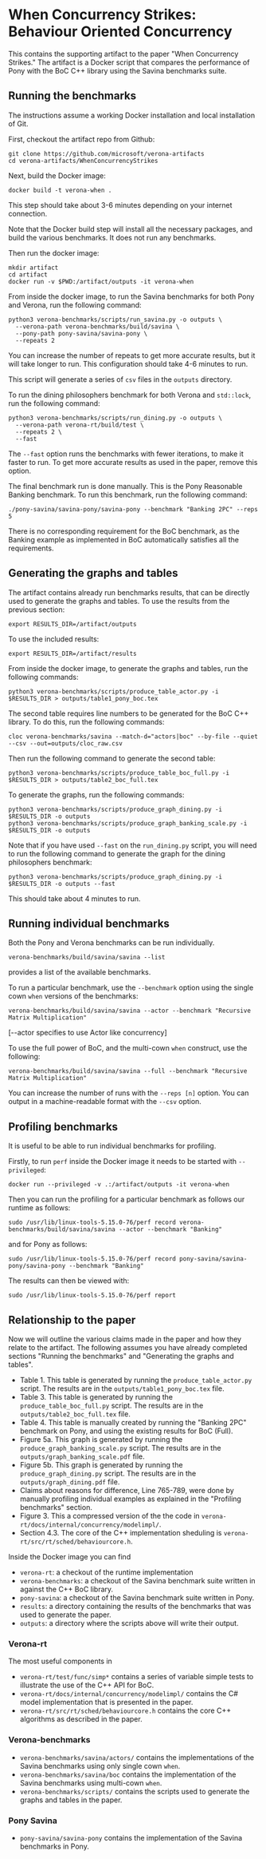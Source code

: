 # When Concurrency Strikes: Behaviour Oriented Concurrency

This contains the supporting artifact to the paper "When Concurrency Strikes."  The artifact is a Docker script that compares the performance of Pony with the BoC C++ library using the Savina benchmarks suite.

## Running the benchmarks
The instructions assume a working Docker installation and local installation of Git.

First, checkout the artifact repo from Github:
```
git clone https://github.com/microsoft/verona-artifacts
cd verona-artifacts/WhenConcurrencyStrikes
```

Next, build the Docker image:
```
docker build -t verona-when .
```
This step should take about 3-6 minutes depending on your internet connection.

Note that the Docker build step will install all the necessary packages, and build the various benchmarks.  It does not run any benchmarks.

Then run the docker image:
```
mkdir artifact
cd artifact
docker run -v $PWD:/artifact/outputs -it verona-when
```

From inside the docker image, to run the Savina benchmarks for both Pony and Verona, run the following command:
```
python3 verona-benchmarks/scripts/run_savina.py -o outputs \
  --verona-path verona-benchmarks/build/savina \
  --pony-path pony-savina/savina-pony \
  --repeats 2
```
You can increase the number of repeats to get more accurate results, but it will take longer to run. This configuration should take 4-6 minutes to run.

This script will generate a series of `csv` files in the `outputs` directory.

To run the dining philosophers benchmark for both Verona and `std::lock`, run the following command:
```
python3 verona-benchmarks/scripts/run_dining.py -o outputs \
  --verona-path verona-rt/build/test \
  --repeats 2 \
  --fast
```
The `--fast` option runs the benchmarks with fewer iterations, to make it faster to run.  To get more accurate results as used in the paper, remove this option.

The final benchmark run is done manually.  This is the Pony Reasonable Banking benchmark. To run this benchmark, run the following command:
```
./pony-savina/savina-pony/savina-pony --benchmark "Banking 2PC" --reps 5
```
There is no corresponding requirement for the BoC benchmark, as the Banking example as implemented in BoC automatically satisfies all the requirements. 


## Generating the graphs and tables

The artifact contains already run benchmarks results, that can be directly used to generate the graphs and tables.  To use the results from the previous section:
```
export RESULTS_DIR=/artifact/outputs
```
To use the included results:
```
export RESULTS_DIR=/artifact/results
```

From inside the docker image, to generate the graphs and tables, run the following commands:
```
python3 verona-benchmarks/scripts/produce_table_actor.py -i $RESULTS_DIR > outputs/table1_pony_boc.tex
```

The second table requires line numbers to be generated for the BoC C++ library. To do this, run the following commands:
```
cloc verona-benchmarks/savina --match-d="actors|boc" --by-file --quiet --csv --out=outputs/cloc_raw.csv  
```

Then run the following command to generate the second table:
```
python3 verona-benchmarks/scripts/produce_table_boc_full.py -i $RESULTS_DIR > outputs/table2_boc_full.tex
```

To generate the graphs, run the following commands:
```
python3 verona-benchmarks/scripts/produce_graph_dining.py -i $RESULTS_DIR -o outputs
python3 verona-benchmarks/scripts/produce_graph_banking_scale.py -i $RESULTS_DIR -o outputs
```


Note that if you have used `--fast` on the `run_dining.py` script, you will need to run the following command to generate the graph for the dining philosophers benchmark:
```
python3 verona-benchmarks/scripts/produce_graph_dining.py -i $RESULTS_DIR -o outputs --fast
```
This should take about 4 minutes to run.

## Running individual benchmarks

Both the Pony and Verona benchmarks can be run individually. 
```
verona-benchmarks/build/savina/savina --list
```
provides a list of the available benchmarks.

To run a particular benchmark, use the `--benchmark` option using the single cown `when` versions of the benchmarks:
```
verona-benchmarks/build/savina/savina --actor --benchmark "Recursive Matrix Multiplication"
```
[--actor specifies to use Actor like concurrency]

To use the full power of BoC, and the multi-cown `when` construct, use the following:
```
verona-benchmarks/build/savina/savina --full --benchmark "Recursive Matrix Multiplication"
```
You can increase the number of runs with the `--reps [n]` option. You can output in a machine-readable format with the `--csv` option.


## Profiling benchmarks

It is useful to be able to run individual benchmarks for profiling.

Firstly, to run `perf` inside the Docker image it needs to be started with `--privileged`:
```
docker run --privileged -v .:/artifact/outputs -it verona-when
```

Then you can run the profiling for a particular benchmark as follows our runtime as follows:
```
sudo /usr/lib/linux-tools-5.15.0-76/perf record verona-benchmarks/build/savina/savina --actor --benchmark "Banking"
```
and for Pony as follows:
```
sudo /usr/lib/linux-tools-5.15.0-76/perf record pony-savina/savina-pony/savina-pony --benchmark "Banking"
```

The results can then be viewed with:
```
sudo /usr/lib/linux-tools-5.15.0-76/perf report
```

## Relationship to the paper

Now we will outline the various claims made in the paper and how they relate to the artifact.  The following assumes you have already completed sections "Running the benchmarks" and "Generating the graphs and tables".

* Table 1. This table is generated by running the `produce_table_actor.py` script.  The results are in the `outputs/table1_pony_boc.tex` file.
* Table 3. This table is generated by running the `produce_table_boc_full.py` script.  The results are in the `outputs/table2_boc_full.tex` file.
* Table 4. This table is manually created by running the "Banking 2PC" benchmark on Pony, and using the existing results for BoC (Full).
* Figure 5a. This graph is generated by running the `produce_graph_banking_scale.py` script.  The results are in the `outputs/graph_banking_scale.pdf` file.
* Figure 5b. This graph is generated by running the `produce_graph_dining.py` script.  The results are in the `outputs/graph_dining.pdf` file.
* Claims about reasons for difference, Line 765-789, were done by manually profiling individual examples as explained in the "Profiling benchmarks" section.
* Figure 3. This a compressed version of the the code in `verona-rt/docs/internal/concurrency/modelimpl/`.
* Section 4.3. The core of the C++ implementation sheduling is `verona-rt/src/rt/sched/behaviourcore.h`. 

Inside the Docker image you can find

* `verona-rt`: a checkout of the runtime implementation
* `verona-benchmarks`: a checkout of the Savina benchmark suite written in against the C++ BoC library.
* `pony-savina`: a checkout of the Savina benchmark suite written in Pony.
* `results`: a directory containing the results of the benchmarks that was used to generate the paper.
* `outputs`: a directory where the scripts above will write their output.

### Verona-rt

The most useful components in

* `verona-rt/test/func/simp*` contains a series of variable simple tests to illustrate the use of the C++ API for BoC.
* `verona-rt/docs/internal/concurrency/modelimpl/` contains the C# model implementation that is presented in the paper.
* `verona-rt/src/rt/sched/behaviourcore.h` contains the core C++ algorithms as described in the paper.

### Verona-benchmarks

* `verona-benchmarks/savina/actors/` contains the implementations of the Savina benchmarks using only single cown `when`.
* `verona-benchmarks/savina/boc` contains the implementation of the Savina benchmarks using multi-cown `when`.
* `verona-benchmarks/scripts/` contains the scripts used to generate the graphs and tables in the paper.

### Pony Savina

* `pony-savina/savina-pony` contains the implementation of the Savina benchmarks in Pony.

